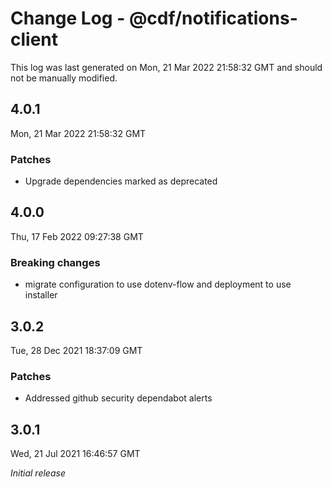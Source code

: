 # Change Log - @cdf/notifications-client

This log was last generated on Mon, 21 Mar 2022 21:58:32 GMT and should not be manually modified.

## 4.0.1
Mon, 21 Mar 2022 21:58:32 GMT

### Patches

- Upgrade dependencies marked as deprecated

## 4.0.0
Thu, 17 Feb 2022 09:27:38 GMT

### Breaking changes

- migrate configuration to use dotenv-flow and deployment to use installer

## 3.0.2
Tue, 28 Dec 2021 18:37:09 GMT

### Patches

- Addressed github security dependabot alerts

## 3.0.1
Wed, 21 Jul 2021 16:46:57 GMT

_Initial release_

